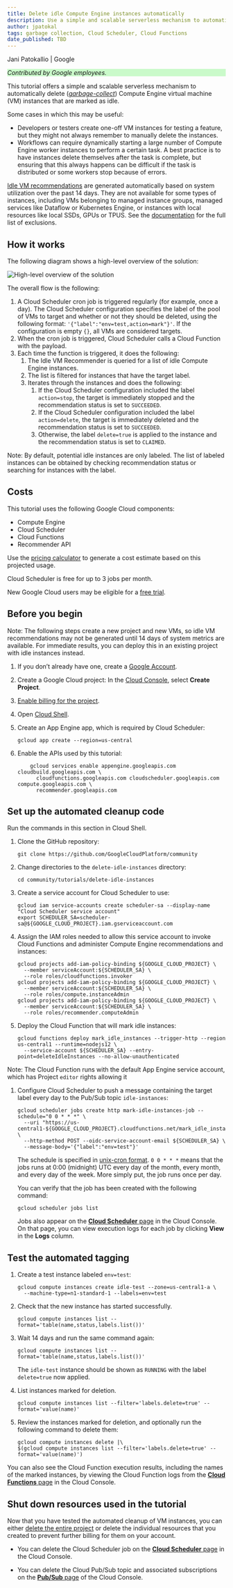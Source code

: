 ```yaml
---
title: Delete idle Compute Engine instances automatically
description: Use a simple and scalable serverless mechanism to automatically delete Compute Engine instances that are not in active use.
author: jpatokal
tags: garbage collection, Cloud Scheduler, Cloud Functions
date_published: TBD
---
```


Jani Patokallio | Google

<p style="background-color:#CAFACA;"><i>Contributed by Google employees.</i></p>

This tutorial offers a simple and scalable serverless mechanism to automatically delete
([*garbage-collect*](https://en.wikipedia.org/wiki/Garbage_collection_(computer_science))) Compute Engine virtual machine (VM) instances that are marked as idle.

Some cases in which this may be useful:

* Developers or testers create one-off VM instances for testing a feature, but they might not always remember to manually delete the instances.
* Workflows can require dynamically starting a large number of Compute Engine worker instances to perform a certain task. A best practice is to have instances 
  delete themselves after the task is complete, but ensuring that this always happens can be difficult if the task is distributed or some workers stop because
  of errors.

[Idle VM recommendations](https://cloud.google.com/compute/docs/instances/viewing-and-applying-idle-vm-recommendations) are generated automatically based
on system utilization over the past 14 days.  They are not available for some types of instances, including VMs belonging to managed instance groups,
managed services like Dataflow or Kubernetes Engine, or instances with local resources like local SSDs, GPUs or TPUS.  See the
[documentation](https://cloud.google.com/compute/docs/instances/viewing-and-applying-idle-vm-recommendations) for the full list of exclusions.

## How it works 

The following diagram shows a high-level overview of the solution:

![High-level overview of the solution](overview.svg)

The overall flow is the following:

1.  A Cloud Scheduler cron job is triggered regularly (for example, once a day). The Cloud Scheduler configuration specifies the label of the 
    pool of VMs to target and whether or not they should be deleted, using the following format: `'{"label":"env=test,action=mark"}'`.  If the configuration is empty
    `{}`, all VMs are considered targets.
1.  When the cron job is triggered, Cloud Scheduler calls a Cloud Function with the payload.
1.  Each time the function is triggered, it does the following: 
    1.  The Idle VM Recommender is queried for a list of idle Compute Engine instances.
    1.  The list is filtered for instances that have the target label.
    1.  Iterates through the instances and does the following: 
        1.  If the Cloud Scheduler configuration included the label `action=stop`, the target is immediately stopped and the recommendation status is set to `SUCCEEDED`.
        1.  If the Cloud Scheduler configuration included the label `action=delete`, the target is immediately deleted and the recommendation status is set to `SUCCEEDED`.
        1.  Otherwise, the label `delete=true` is applied to the instance and the recommendation status is set to `CLAIMED`.


Note: By default, potential idle instances are only labeled.  The list of labeled instances can be obtained by checking recommendation status or searching for instances with the label.

## Costs

This tutorial uses the following Google Cloud components: 

*   Compute Engine
*   Cloud Scheduler
*   Cloud Functions
*   Recommender API

Use the [pricing calculator](https://cloud.google.com/products/calculator/) to generate a cost estimate based on this projected usage. 

Cloud Scheduler is free for up to 3 jobs per month.

New Google Cloud users may be eligible for a [free trial](http://cloud.google.com/free-trial).

## Before you begin

Note: The following steps create a new project and new VMs, so idle VM recommendations may not be generated until 14 days of system metrics are available.  For immediate results, you can deploy this in an existing project with idle instances instead.

1.  If you don’t already have one, create a [Google Account](https://accounts.google.com/SignUp).

1.  Create a Google Cloud project: In the [Cloud Console](https://console.cloud.google.com/project), select **Create Project**.
1.  [Enable billing for the project](https://support.google.com/cloud/answer/6293499#enable-billing).
1.  Open [Cloud Shell](https://cloud.google.com/shell/docs/using-cloud-shell).
1.  Create an App Engine app, which is required by Cloud Scheduler:

        gcloud app create --region=us-central
    
1.  Enable the APIs used by this tutorial:

            gcloud services enable appengine.googleapis.com cloudbuild.googleapis.com \
              cloudfunctions.googleapis.com cloudscheduler.googleapis.com compute.googleapis.com \
              recommender.googleapis.com
    
## Set up the automated cleanup code

Run the commands in this section in Cloud Shell.

1.  Clone the GitHub repository:

        git clone https://github.com/GoogleCloudPlatform/community

1.  Change directories to the `delete-idle-instances` directory:

        cd community/tutorials/delete-idle-instances
	
1.  Create a service account for Cloud Scheduler to use:

        gcloud iam service-accounts create scheduler-sa --display-name "Cloud Scheduler service account"
        export SCHEDULER_SA=scheduler-sa@${GOOGLE_CLOUD_PROJECT}.iam.gserviceaccount.com

1.  Assign the IAM roles needed to allow this service account to invoke Cloud Functions and
    administer Compute Engine recommendations and instances:

        gcloud projects add-iam-policy-binding ${GOOGLE_CLOUD_PROJECT} \
          --member serviceAccount:${SCHEDULER_SA} \
          --role roles/cloudfunctions.invoker
        gcloud projects add-iam-policy-binding ${GOOGLE_CLOUD_PROJECT} \
          --member serviceAccount:${SCHEDULER_SA} \
          --role roles/compute.instanceAdmin
        gcloud projects add-iam-policy-binding ${GOOGLE_CLOUD_PROJECT} \
          --member serviceAccount:${SCHEDULER_SA} \
          --role roles/recommender.computeAdmin

1.  Deploy the Cloud Function that will mark idle instances:

        gcloud functions deploy mark_idle_instances --trigger-http --region us-central1 --runtime=nodejs12 \
          --service-account ${SCHEDULER_SA} --entry-point=deleteIdleInstances --no-allow-unauthenticated

Note: The Cloud Function runs with the default App Engine service account, which has Project `editor` rights allowing it

1.  Configure Cloud Scheduler to push a message containing the target label every day to the Pub/Sub topic `idle-instances`:

        gcloud scheduler jobs create http mark-idle-instances-job --schedule="0 0 * * *" \
          --uri "https://us-central1-${GOOGLE_CLOUD_PROJECT}.cloudfunctions.net/mark_idle_instances" \
          --http-method POST --oidc-service-account-email ${SCHEDULER_SA} \
          --message-body='{"label":"env=test"}'

    The schedule is specified in [unix-cron format](https://cloud.google.com/scheduler/docs/configuring/cron-job-schedules).
    `0 0 * * *` means that the jobs runs at 0:00 (midnight) UTC every day of the month, every month, and every day of the week.  More simply put, the job runs once per day.

    You can verify that the job has been created with the following command:

        gcloud scheduler jobs list

    Jobs also appear on the [**Cloud Scheduler** page](https://console.cloud.google.com/cloudscheduler) in the Cloud Console. On that page, you can view
    execution logs for each job by clicking **View** in the **Logs** column.

## Test the automated tagging

1.  Create a test instance labeled `env=test`:

        gcloud compute instances create idle-test --zone=us-central1-a \
          --machine-type=n1-standard-1 --labels=env=test

1.  Check that the new instance has started successfully.

        gcloud compute instances list --format='table(name,status,labels.list())'

1.  Wait 14 days and run the same command again:

        gcloud compute instances list --format='table(name,status,labels.list())'

    The `idle-test` instance should be shown as `RUNNING` with the label `delete=true` now applied.

1.  List instances marked for deletion.

        gcloud compute instances list --filter='labels.delete=true' --format='value(name)'

1.  Review the instances marked for deletion, and optionally run the following command to delete them:

        gcloud compute instances delete |\
        $(gcloud compute instances list --filter='labels.delete=true' --format='value(name)')

You can also see the Cloud Function execution results, including the names of the marked instances, by viewing the Cloud Function logs from the
[**Cloud Functions** page](https://pantheon.corp.google.com/functions/list) in the Cloud Console.

## Shut down resources used in the tutorial

Now that you have tested the automated cleanup of VM instances, you can either
[delete the entire project](https://cloud.google.com/resource-manager/docs/creating-managing-projects#shutting_down_projects) or delete the individual resources
that you created to prevent further billing for them on your account.

- You can delete the Cloud Scheduler job on the [**Cloud Scheduler** page](https://console.cloud.google.com/cloudscheduler) in the Cloud Console.

- You can delete the Cloud Pub/Sub topic and associated subscriptions on the [**Pub/Sub** page](https://console.cloud.google.com/cloudpubsub/topic/list) of the 
  Cloud Console.
